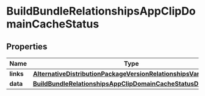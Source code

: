 

# BuildBundleRelationshipsAppClipDomainCacheStatus


## Properties

| Name | Type | Description | Notes |
|------------ | ------------- | ------------- | -------------|
|**links** | [**AlternativeDistributionPackageVersionRelationshipsVariantsLinks**](AlternativeDistributionPackageVersionRelationshipsVariantsLinks.md) |  |  [optional] |
|**data** | [**BuildBundleRelationshipsAppClipDomainCacheStatusData**](BuildBundleRelationshipsAppClipDomainCacheStatusData.md) |  |  [optional] |



